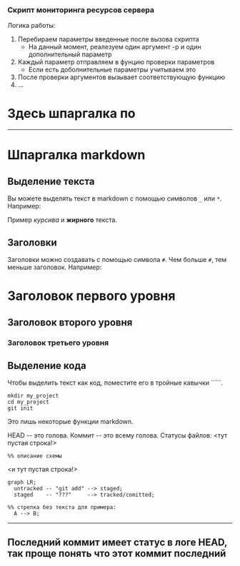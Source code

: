 ### Скрипт мониторинга ресурсов сервера

Логика работы:
1) Перебираем параметры введенные после вызова скрипта
    * На данный момент, реалезуем один аргумент -p и один дополнительный параметр
2) Каждый параметр отправляем в фунцию проверки параметров
    * Если есть доболнительные параметры учитываем это
3) После проверки аргументов вызывает соответствующую функцию
4) ...


# Здесь шпаргалка по  
---
# Шпаргалка markdown

## Выделение текста

Вы можете выделять текст в markdown с помощью символов `_` или `*`. Например:

Пример _курсива_ и **жирного** текста.

## Заголовки

Заголовки можно создавать с помощью символа `#`. Чем больше `#`, тем меньше заголовок. Например:

# Заголовок первого уровня
## Заголовок второго уровня
### Заголовок третьего уровня

## Выделение кода

Чтобы выделить текст как код, поместите его в тройные кавычки `````. 

```
mkdir my_project
cd my_project
git init
```
Это лишь некоторые функции markdown. 

HEAD -- это голова.
Коммит -- это всему голова.
Статусы файлов:
<тут пустая строка!>
```mermaid
%% описание схемы
```
<и тут пустая строка!> 

```mermaid
graph LR;
  untracked -- "git add" --> staged;
  staged    -- "???"     --> tracked/comitted;

%% стрелка без текста для примера: 
  A --> B;
``` 
--- 
Последний коммит имеет статус в логе HEAD, так проще понять что этот коммит последний
---
